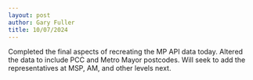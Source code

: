 ```yaml
---
layout: post
author: Gary Fuller
title: 10/07/2024
---
```

Completed the final aspects of recreating the MP API data today. Altered the data to include PCC and Metro Mayor postcodes. Will seek to add the representatives at MSP, AM, and other levels next. 
